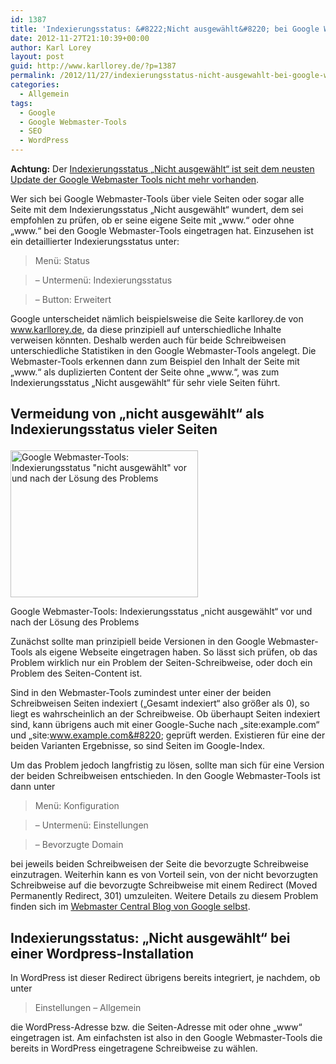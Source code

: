 ```yaml
---
id: 1387
title: 'Indexierungsstatus: &#8222;Nicht ausgewählt&#8220; bei Google Webmaster-Tools'
date: 2012-11-27T21:10:39+00:00
author: Karl Lorey
layout: post
guid: http://www.karllorey.de/?p=1387
permalink: /2012/11/27/indexierungsstatus-nicht-ausgewahlt-bei-google-webmaster-tools/
categories:
  - Allgemein
tags:
  - Google
  - Google Webmaster-Tools
  - SEO
  - WordPress
---
```

**Achtung:** Der [Indexierungsstatus &#8222;Nicht ausgewählt&#8220; ist seit dem neusten Update der Google Webmaster Tools nicht mehr vorhanden](http://www.karllorey.de/2013/02/09/google-webmaster-tools-indexierungsstatus-nicht-ausgewahlt-mit-update-entfernt/ "Google Webmaster Tools: Indexierungsstatus “Nicht ausgewählt” mit Update entfernt").

Wer sich bei Google Webmaster-Tools über viele Seiten oder sogar alle Seite mit dem Indexierungsstatus &#8222;Nicht ausgewählt&#8220; wundert, dem sei empfohlen zu prüfen, ob er seine eigene Seite mit &#8222;www.&#8220; oder ohne &#8222;www.&#8220; bei den Google Webmaster-Tools eingetragen hat. Einzusehen ist ein detaillierter Indexierungsstatus unter:

> Menü: Status
  
> &#8211; Untermenü: Indexierungsstatus
  
> &#8211; Button: Erweitert

Google unterscheidet nämlich beispielsweise die Seite karllorey.de von www.karllorey.de, da diese prinzipiell auf unterschiedliche Inhalte verweisen könnten. <!--more-->Deshalb werden auch für beide Schreibweisen unterschiedliche Statistiken in den Google Webmaster-Tools angelegt. Die Webmaster-Tools erkennen dann zum Beispiel den Inhalt der Seite mit &#8222;www.&#8220; als duplizierten Content der Seite ohne &#8222;www.&#8220;, was zum Indexierungsstatus &#8222;Nicht ausgewählt&#8220; für sehr viele Seiten führt.

## Vermeidung von &#8222;nicht ausgewählt&#8220; als Indexierungsstatus vieler Seiten<figure id="attachment_1401" style="width: 300px" class="wp-caption alignright">

[<img class="size-medium wp-image-1401" alt="Google Webmaster-Tools: Indexierungsstatus &quot;nicht ausgewählt&quot; vor und nach der Lösung des Problems" src="http://www.karllorey.de/wp-content/uploads/2012/11/google_webmaster_tools_indexierungsstatus_nicht_ausgewählt-300x235.png" width="300" height="235" />](http://www.karllorey.de/wp-content/uploads/2012/11/google_webmaster_tools_indexierungsstatus_nicht_ausgewählt.png)<figcaption class="wp-caption-text">Google Webmaster-Tools: Indexierungsstatus &#8222;nicht ausgewählt&#8220; vor und nach der Lösung des Problems</figcaption></figure> 

Zunächst sollte man prinzipiell beide Versionen in den Google Webmaster-Tools als eigene Webseite eingetragen haben. So lässt sich prüfen, ob das Problem wirklich nur ein Problem der Seiten-Schreibweise, oder doch ein Problem des Seiten-Content ist.

Sind in den Webmaster-Tools zumindest unter einer der beiden Schreibweisen Seiten indexiert (&#8222;Gesamt indexiert&#8220; also größer als 0), so liegt es wahrscheinlich an der Schreibweise. Ob überhaupt Seiten indexiert sind, kann übrigens auch mit einer Google-Suche nach &#8222;site:example.com&#8220; und &#8222;site:www.example.com&#8220; geprüft werden. Existieren für eine der beiden Varianten Ergebnisse, so sind Seiten im Google-Index.

Um das Problem jedoch langfristig zu lösen, sollte man sich für eine Version der beiden Schreibweisen entschieden. In den Google Webmaster-Tools ist dann unter

> Menü: Konfiguration
  
> &#8211; Untermenü: Einstellungen
  
> &#8211; Bevorzugte Domain

bei jeweils beiden Schreibweisen der Seite die bevorzugte Schreibweise einzutragen. Weiterhin kann es von Vorteil sein, von der nicht bevorzugten Schreibweise auf die bevorzugte Schreibweise mit einem Redirect (Moved Permanently Redirect, 301) umzuleiten. Weitere Details zu diesem Problem finden sich im <a href="http://googlewebmastercentral.blogspot.de/2006/09/setting-preferred-domain.html" target="_blank">Webmaster Central Blog von Google selbst</a>.

## Indexierungsstatus: &#8222;Nicht ausgewählt&#8220; bei einer Wordpress-Installation

In WordPress ist dieser Redirect übrigens bereits integriert, je nachdem, ob unter

> Einstellungen &#8211; Allgemein

die WordPress-Adresse bzw. die Seiten-Adresse mit oder ohne &#8222;www&#8220; eingetragen ist. Am einfachsten ist also in den Google Webmaster-Tools die bereits in WordPress eingetragene Schreibweise zu wählen.